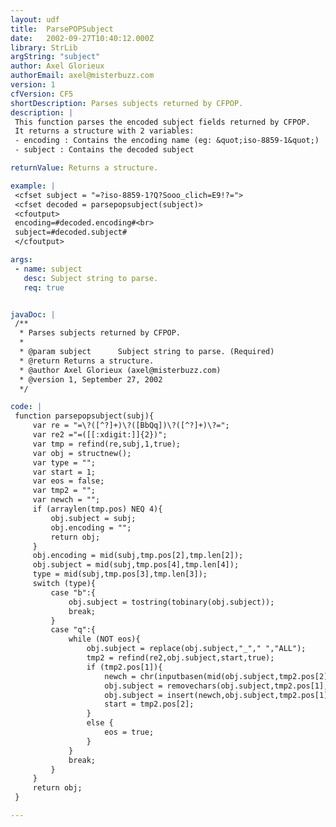 ```yaml
---
layout: udf
title:  ParsePOPSubject
date:   2002-09-27T10:40:12.000Z
library: StrLib
argString: "subject"
author: Axel Glorieux
authorEmail: axel@misterbuzz.com
version: 1
cfVersion: CF5
shortDescription: Parses subjects returned by CFPOP.
description: |
 This function parses the encoded subject fields returned by CFPOP.
 It returns a structure with 2 variables:
 - encoding : Contains the encoding name (eg: &quot;iso-8859-1&quot;)
 - subject : Contains the decoded subject

returnValue: Returns a structure.

example: |
 <cfset subject = "=?iso-8859-1?Q?Sooo_clich=E9!?=">
 <cfset decoded = parsepopsubject(subject)>
 <cfoutput>
 encoding=#decoded.encoding#<br>
 subject=#decoded.subject#
 </cfoutput>

args:
 - name: subject
   desc: Subject string to parse.
   req: true


javaDoc: |
 /**
  * Parses subjects returned by CFPOP.
  * 
  * @param subject      Subject string to parse. (Required)
  * @return Returns a structure. 
  * @author Axel Glorieux (axel@misterbuzz.com) 
  * @version 1, September 27, 2002 
  */

code: |
 function parsepopsubject(subj){
     var re = "=\?([^?]+)\?([BbQq])\?([^?]+)\?=";
     var re2 ="=([[:xdigit:]]{2})";
     var tmp = refind(re,subj,1,true);
     var obj = structnew();
     var type = "";
     var start = 1;
     var eos = false;
     var tmp2 = "";
     var newch = "";
     if (arraylen(tmp.pos) NEQ 4){
         obj.subject = subj;
         obj.encoding = "";
         return obj;
     }
     obj.encoding = mid(subj,tmp.pos[2],tmp.len[2]);
     obj.subject = mid(subj,tmp.pos[4],tmp.len[4]);
     type = mid(subj,tmp.pos[3],tmp.len[3]);
     switch (type){
         case "b":{
             obj.subject = tostring(tobinary(obj.subject));
             break;
         }
         case "q":{
             while (NOT eos){
                 obj.subject = replace(obj.subject,"_"," ","ALL");
                 tmp2 = refind(re2,obj.subject,start,true);
                 if (tmp2.pos[1]){
                     newch = chr(inputbasen(mid(obj.subject,tmp2.pos[2],tmp2.len[2]),16));
                     obj.subject = removechars(obj.subject,tmp2.pos[1],tmp2.len[1]);
                     obj.subject = insert(newch,obj.subject,tmp2.pos[1]-1);
                     start = tmp2.pos[2];
                 }
                 else {
                     eos = true;
                 }
             }
             break;
         }
     }
     return obj;
 }

---
```


